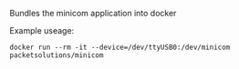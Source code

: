 Bundles the minicom application into docker

Example useage:
```
docker run --rm -it --device=/dev/ttyUSB0:/dev/minicom packetsolutions/minicom
```
